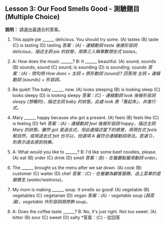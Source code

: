 ## Lesson 3: Our Food Smells Good - 測驗題目 (Multiple Choice)

**說明：** 請選出最適合的答案。

1.  This apple pie ______ delicious. You should try some.
    (A) tastes
    (B) taste
    (C) is tasting
    (D) tasting
    *答案：(A) - 連綴動詞 taste 後接形容詞 delicious，描述主詞 pie 的狀態，用第三人稱單數現在式 tastes。*

2.  A: How does the music ______?
    B: It ______ beautiful.
    (A) sound; sounds
    (B) sounds; sound
    (C) sound; is sounding
    (D) is sounding; sounds
    *答案：(A) - 問句用 How does + 主詞 + 原形動詞 (sound)? 回答用 主詞 + 連綴動詞 (sounds) + 形容詞。*

3.  Be quiet! The baby ______ now.
    (A) looks sleeping
    (B) is looking sleep
    (C) looks sleepy
    (D) is looking sleepy
    *答案：(C) - 連綴動詞 look 後接形容詞 sleepy (想睡的)，描述主詞 baby 的狀態。此處 look 表「看起來」，非進行式。*

4.  Mary ______ happy because she got a present.
    (A) feels
    (B) feels like
    (C) is feeling
    (D) felt
    *答案：(A) - 連綴動詞 feel 後接形容詞 happy，描述主詞 Mary 的狀態。雖然 got 是過去式，但此處描述當下的感覺，用現在式 feels 較自然，或用過去式 felt 也可以，但選項 A 最符合連綴動詞用法。若選 D，則表示過去感到快樂。*

5.  A: What would you like to ______?
    B: I'd like some beef noodles, please.
    (A) eat
    (B) order
    (C) drink
    (D) smell
    *答案：(B) - 在餐廳點餐用動詞 order。*

6.  The ______ brought us the menu after we sat down.
    (A) cook
    (B) customer
    (C) waiter
    (D) chef
    *答案：(C) - 在餐廳為顧客服務、送上菜單的是服務生 (waiter/waitress)。*

7.  My mom is making ______ soup. It smells so good!
    (A) vegetable
    (B) vegetables
    (C) vegetarian
    (D) vegan
    *答案：(A) - vegetable soup (蔬菜湯)，vegetable 作形容詞用修飾 soup。*

8.  A: Does the coffee taste ______?
    B: No, it's just right. Not too sweet.
    (A) bitter
    (B) sour
    (C) sweet
    (D) salty
    *答案：(C) - 從回答 
